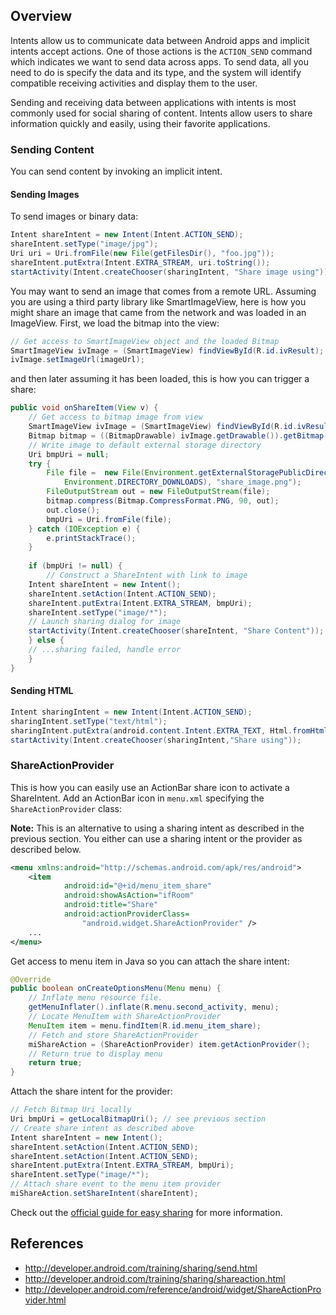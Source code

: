 ## Overview

Intents allow us to communicate data between Android apps and implicit intents accept actions. One of those actions is the `ACTION_SEND` command which indicates we want to send data across apps. To send data, all you need to do is specify the data and its type, and the system will identify compatible receiving activities and display them to the user.

Sending and receiving data between applications with intents is most commonly used for social sharing of content. Intents allow users to share information quickly and easily, using their favorite applications.

### Sending Content

You can send content by invoking an implicit intent. 

#### Sending Images

To send images or binary data:

```java
Intent shareIntent = new Intent(Intent.ACTION_SEND);
shareIntent.setType("image/jpg");
Uri uri = Uri.fromFile(new File(getFilesDir(), "foo.jpg"));
shareIntent.putExtra(Intent.EXTRA_STREAM, uri.toString());
startActivity(Intent.createChooser(sharingIntent, "Share image using"));
```

You may want to send an image that comes from a remote URL. Assuming you are using a third party library like SmartImageView, here is how you might share an image that came from the network and was loaded in an ImageView. First, we load the bitmap into the view:

```java
// Get access to SmartImageView object and the loaded Bitmap 
SmartImageView ivImage = (SmartImageView) findViewById(R.id.ivResult);
ivImage.setImageUrl(imageUrl);
```

and then later assuming it has been loaded, this is how you can trigger a share:

```java
public void onShareItem(View v) {
    // Get access to bitmap image from view
    SmartImageView ivImage = (SmartImageView) findViewById(R.id.ivResult);
    Bitmap bitmap = ((BitmapDrawable) ivImage.getDrawable()).getBitmap();
    // Write image to default external storage directory   
    Uri bmpUri = null;
    try {
        File file =  new File(Environment.getExternalStoragePublicDirectory(  
            Environment.DIRECTORY_DOWNLOADS), "share_image.png");  
        FileOutputStream out = new FileOutputStream(file);
        bitmap.compress(Bitmap.CompressFormat.PNG, 90, out);
        out.close();
        bmpUri = Uri.fromFile(file);
    } catch (IOException e) {
        e.printStackTrace();
    }
	
    if (bmpUri != null) {
        // Construct a ShareIntent with link to image
	Intent shareIntent = new Intent();
	shareIntent.setAction(Intent.ACTION_SEND);
	shareIntent.putExtra(Intent.EXTRA_STREAM, bmpUri);
	shareIntent.setType("image/*");
	// Launch sharing dialog for image
	startActivity(Intent.createChooser(shareIntent, "Share Content"));	
    } else {
	// ...sharing failed, handle error
    }
}
```

#### Sending HTML

```java
Intent sharingIntent = new Intent(Intent.ACTION_SEND);
sharingIntent.setType("text/html");
sharingIntent.putExtra(android.content.Intent.EXTRA_TEXT, Html.fromHtml("<p>This is the text shared.</p>"));
startActivity(Intent.createChooser(sharingIntent,"Share using"));
```

### ShareActionProvider

This is how you can easily use an ActionBar share icon to activate a ShareIntent. Add an ActionBar icon in `menu.xml` specifying the `ShareActionProvider` class:

**Note:** This is an alternative to using a sharing intent as described in the previous section. You either can use a sharing intent or the provider as described below.

```xml
<menu xmlns:android="http://schemas.android.com/apk/res/android">
    <item
            android:id="@+id/menu_item_share"
            android:showAsAction="ifRoom"
            android:title="Share"
            android:actionProviderClass=
                "android.widget.ShareActionProvider" />
    ...
</menu>
```

Get access to menu item in Java so you can attach the share intent:

```java
@Override
public boolean onCreateOptionsMenu(Menu menu) {
    // Inflate menu resource file.
    getMenuInflater().inflate(R.menu.second_activity, menu);
    // Locate MenuItem with ShareActionProvider
    MenuItem item = menu.findItem(R.id.menu_item_share);
    // Fetch and store ShareActionProvider
    miShareAction = (ShareActionProvider) item.getActionProvider();
    // Return true to display menu
    return true;
}
```

Attach the share intent for the provider:

```java
// Fetch Bitmap Uri locally
Uri bmpUri = getLocalBitmapUri(); // see previous section
// Create share intent as described above
Intent shareIntent = new Intent();
shareIntent.setAction(Intent.ACTION_SEND);
shareIntent.setAction(Intent.ACTION_SEND);
shareIntent.putExtra(Intent.EXTRA_STREAM, bmpUri);
shareIntent.setType("image/*");
// Attach share event to the menu item provider
miShareAction.setShareIntent(shareIntent);
```

Check out the [official guide for easy sharing](http://developer.android.com/training/sharing/shareaction.html) for more information.

## References

* <http://developer.android.com/training/sharing/send.html>
* <http://developer.android.com/training/sharing/shareaction.html>
* <http://developer.android.com/reference/android/widget/ShareActionProvider.html>